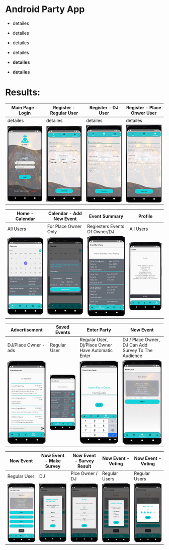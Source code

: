 # Android Party App

- detailes

- detailes

- detailes

- detailes

- **detailes** 

- **detailes**


# Results:

<p align="center">

| Main Page - Login  | Register - Regular User | Register - DJ User | Register - Place Onwer User |
| ------------- | ------------- | ------------- | ------------- |
| detailes  | detailes  | detailes  | detailes  |
| <img src="https://github.com/yonisho52/Android-Party-Project/blob/main/Result%20Images/login.jpg" width="200" >  | <img src="https://github.com/yonisho52/Android-Party-Project/blob/main/Result%20Images/regular-user.jpg" width="200" >  | <img src="https://github.com/yonisho52/Android-Party-Project/blob/main/Result%20Images/dj-user.jpg" width="200" >  | <img src="https://github.com/yonisho52/Android-Party-Project/blob/main/Result%20Images/owner-user.jpg" width="200" >  
</p>

<p align="center">

| Home - Calendar | Calendar - Add New Event | Event Summary | Profile |
| ------------- | ------------- | ------------- | ------------- |
| All Users  | For Place Owner Only  | Regiesters Events Of Owner/DJ  | All Users  |
| <img src="https://github.com/yonisho52/Android-Party-Project/blob/main/Result%20Images/calendar.jpg" width="200" >  | <img src="https://github.com/yonisho52/Android-Party-Project/blob/main/Result%20Images/calendar-add-new-event.jpg" width="200" >  | <img src="https://github.com/yonisho52/Android-Party-Project/blob/main/Result%20Images/event summary.jpg" width="200" >  | <img src="https://github.com/yonisho52/Android-Party-Project/blob/main/Result%20Images/profile.jpg" width="200" >  
</p>


<p align="center">

| Advertisement  | Saved Events | Enter Party | Now Event |
| ------------- | ------------- | ------------- | ------------- |
| DJ/Place Owner - ads  | Regular User  | Regular User, Dj/Place Owner Have Automatic Enter  | DJ / Place Owner, DJ Can Add Survey To The Audience  |
| <img src="https://github.com/yonisho52/Android-Party-Project/blob/main/Result%20Images/ads.jpg" width="200" >  | <img src="https://github.com/yonisho52/Android-Party-Project/blob/main/Result%20Images/saved-event-regular.jpg" width="200" >  | <img src="https://github.com/yonisho52/Android-Party-Project/blob/main/Result%20Images/insert-partCode-regular.jpg" width="200" >  | <img src="https://github.com/yonisho52/Android-Party-Project/blob/main/Result%20Images/now-event-dj.jpg" width="200" >  
</p>

<p align="center">

| Now Event | Now Event - Make Survey | Now Event - Survey Result | Now Event - Voting | Now Event - Voting |
| ------------- | ------------- | ------------- | ------------- | ------------- |
| Regular User  | DJ  | Plce Owner / DJ  | Regular Users  | Regular Users  |
| <img src="https://github.com/yonisho52/Android-Party-Project/blob/main/Result%20Images/now-event-regular.jpg" width="200" >  | <img src="https://github.com/yonisho52/Android-Party-Project/blob/main/Result%20Images/now-event-dj-survey.jpg" width="200" >  | <img src="https://github.com/yonisho52/Android-Party-Project/blob/main/Result%20Images/now-event-live-survey-result.jpg" width="200" >  | <img src="https://github.com/yonisho52/Android-Party-Project/blob/main/Result%20Images/party-survey-vote.jpg" width="200" >  |  <img src="https://github.com/yonisho52/Android-Party-Project/blob/main/Result%20Images/now-event-rating.jpg" width="200" >  
</p>


